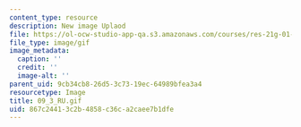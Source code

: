 ```yaml
---
content_type: resource
description: New image Uplaod
file: https://ol-ocw-studio-app-qa.s3.amazonaws.com/courses/res-21g-01-kana-spring-2010/867c24413c2b4858c36ca2caee7b1dfe_09_3_RU.gif
file_type: image/gif
image_metadata:
  caption: ''
  credit: ''
  image-alt: ''
parent_uid: 9cb34cb8-26d5-3c73-19ec-64989bfea3a4
resourcetype: Image
title: 09_3_RU.gif
uid: 867c2441-3c2b-4858-c36c-a2caee7b1dfe
---
```

